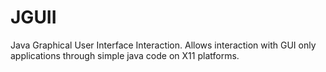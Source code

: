 JGUII
=====

Java Graphical User Interface Interaction. Allows interaction with GUI only applications through simple java code on X11 platforms.
